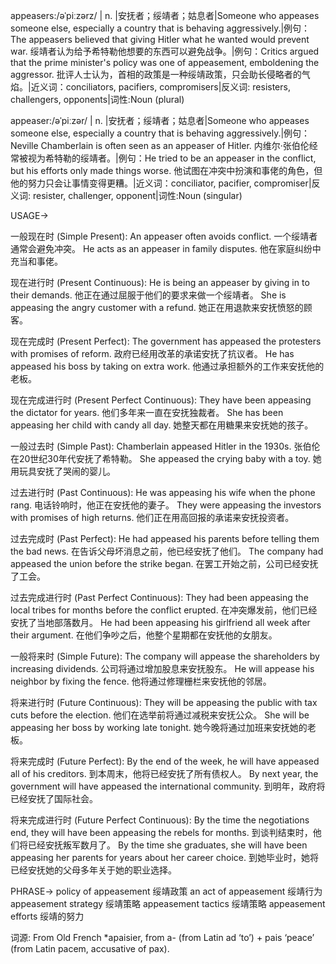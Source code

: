 appeasers:/əˈpiːzərz/
| n. |安抚者；绥靖者；姑息者|Someone who appeases someone else, especially a country that is behaving aggressively.|例句：The appeasers believed that giving Hitler what he wanted would prevent war. 绥靖者认为给予希特勒他想要的东西可以避免战争。|例句：Critics argued that the prime minister's policy was one of appeasement, emboldening the aggressor. 批评人士认为，首相的政策是一种绥靖政策，只会助长侵略者的气焰。|近义词：conciliators, pacifiers, compromisers|反义词:  resisters, challengers, opponents|词性:Noun (plural)

appeaser:/əˈpiːzər/
| n. |安抚者；绥靖者；姑息者|Someone who appeases someone else, especially a country that is behaving aggressively.|例句：Neville Chamberlain is often seen as an appeaser of Hitler. 内维尔·张伯伦经常被视为希特勒的绥靖者。|例句：He tried to be an appeaser in the conflict, but his efforts only made things worse. 他试图在冲突中扮演和事佬的角色，但他的努力只会让事情变得更糟。|近义词：conciliator, pacifier, compromiser|反义词: resister, challenger, opponent|词性:Noun (singular)


USAGE->

一般现在时 (Simple Present):
An appeaser often avoids conflict.  一个绥靖者通常会避免冲突。
He acts as an appeaser in family disputes. 他在家庭纠纷中充当和事佬。


现在进行时 (Present Continuous):
He is being an appeaser by giving in to their demands. 他正在通过屈服于他们的要求来做一个绥靖者。
She is appeasing the angry customer with a refund. 她正在用退款来安抚愤怒的顾客。


现在完成时 (Present Perfect):
The government has appeased the protesters with promises of reform. 政府已经用改革的承诺安抚了抗议者。
He has appeased his boss by taking on extra work. 他通过承担额外的工作来安抚他的老板。


现在完成进行时 (Present Perfect Continuous):
They have been appeasing the dictator for years. 他们多年来一直在安抚独裁者。
She has been appeasing her child with candy all day. 她整天都在用糖果来安抚她的孩子。


一般过去时 (Simple Past):
Chamberlain appeased Hitler in the 1930s. 张伯伦在20世纪30年代安抚了希特勒。
She appeased the crying baby with a toy. 她用玩具安抚了哭闹的婴儿。


过去进行时 (Past Continuous):
He was appeasing his wife when the phone rang.  电话铃响时，他正在安抚他的妻子。
They were appeasing the investors with promises of high returns. 他们正在用高回报的承诺来安抚投资者。


过去完成时 (Past Perfect):
He had appeased his parents before telling them the bad news. 在告诉父母坏消息之前，他已经安抚了他们。
The company had appeased the union before the strike began. 在罢工开始之前，公司已经安抚了工会。


过去完成进行时 (Past Perfect Continuous):
They had been appeasing the local tribes for months before the conflict erupted. 在冲突爆发前，他们已经安抚了当地部落数月。
He had been appeasing his girlfriend all week after their argument.  在他们争吵之后，他整个星期都在安抚他的女朋友。


一般将来时 (Simple Future):
The company will appease the shareholders by increasing dividends. 公司将通过增加股息来安抚股东。
He will appease his neighbor by fixing the fence. 他将通过修理栅栏来安抚他的邻居。


将来进行时 (Future Continuous):
They will be appeasing the public with tax cuts before the election. 他们在选举前将通过减税来安抚公众。
She will be appeasing her boss by working late tonight. 她今晚将通过加班来安抚她的老板。


将来完成时 (Future Perfect):
By the end of the week, he will have appeased all of his creditors. 到本周末，他将已经安抚了所有债权人。
By next year, the government will have appeased the international community. 到明年，政府将已经安抚了国际社会。


将来完成进行时 (Future Perfect Continuous):
By the time the negotiations end, they will have been appeasing the rebels for months. 到谈判结束时，他们将已经安抚叛军数月了。
By the time she graduates, she will have been appeasing her parents for years about her career choice. 到她毕业时，她将已经安抚她的父母多年关于她的职业选择。



PHRASE->
policy of appeasement 绥靖政策
an act of appeasement  绥靖行为
appeasement strategy 绥靖策略
appeasement tactics 绥靖策略
appeasement efforts 绥靖的努力

词源: From Old French *apaisier, from a- (from Latin ad ‘to’) + pais ‘peace’ (from Latin pacem, accusative of pax).
